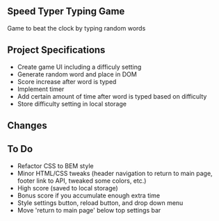 ## Speed Typer Typing Game

Game to beat the clock by typing random words

## Project Specifications

- Create game UI including a difficuly setting
- Generate random word and place in DOM
- Score increase after word is typed
- Implement timer
- Add certain amount of time after word is typed based on difficulty
- Store difficulty setting in local storage

## Changes

## To Do
- Refactor CSS to BEM style
- Minor HTML/CSS tweaks (header navigation to return to main page, footer link to API, tweaked some colors, etc.)
- High score (saved to local storage)
- Bonus score if you accumulate enough extra time
- Style settings button, reload button, and drop down menu
- Move 'return to main page' below top settings bar
